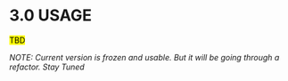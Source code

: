 # 3.0 USAGE

<mark>TBD</mark>

*NOTE: Current version is frozen and usable. But it will be going through a refactor. Stay Tuned*
